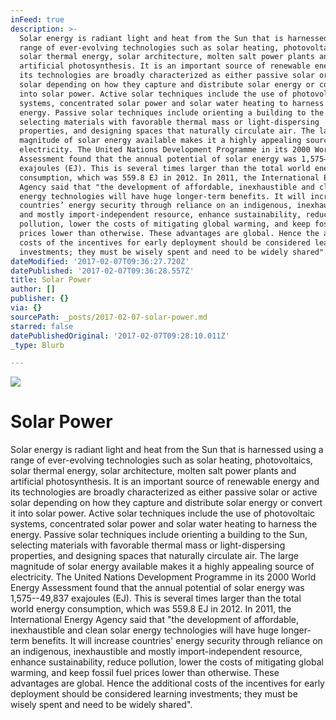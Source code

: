 ```yaml
---
inFeed: true
description: >-
  Solar energy is radiant light and heat from the Sun that is harnessed using a
  range of ever-evolving technologies such as solar heating, photovoltaics,
  solar thermal energy, solar architecture, molten salt power plants and
  artificial photosynthesis. It is an important source of renewable energy and
  its technologies are broadly characterized as either passive solar or active
  solar depending on how they capture and distribute solar energy or convert it
  into solar power. Active solar techniques include the use of photovoltaic
  systems, concentrated solar power and solar water heating to harness the
  energy. Passive solar techniques include orienting a building to the Sun,
  selecting materials with favorable thermal mass or light-dispersing
  properties, and designing spaces that naturally circulate air. The large
  magnitude of solar energy available makes it a highly appealing source of
  electricity. The United Nations Development Programme in its 2000 World Energy
  Assessment found that the annual potential of solar energy was 1,575–49,837
  exajoules (EJ). This is several times larger than the total world energy
  consumption, which was 559.8 EJ in 2012. In 2011, the International Energy
  Agency said that "the development of affordable, inexhaustible and clean solar
  energy technologies will have huge longer-term benefits. It will increase
  countries’ energy security through reliance on an indigenous, inexhaustible
  and mostly import-independent resource, enhance sustainability, reduce
  pollution, lower the costs of mitigating global warming, and keep fossil fuel
  prices lower than otherwise. These advantages are global. Hence the additional
  costs of the incentives for early deployment should be considered learning
  investments; they must be wisely spent and need to be widely shared".
dateModified: '2017-02-07T09:36:27.720Z'
datePublished: '2017-02-07T09:36:28.557Z'
title: Solar Power
author: []
publisher: {}
via: {}
sourcePath: _posts/2017-02-07-solar-power.md
starred: false
datePublishedOriginal: '2017-02-07T09:28:10.011Z'
_type: Blurb

---
```

![](https://the-grid-user-content.s3-us-west-2.amazonaws.com/4b16a733-4bf3-4050-b07d-ccbd8d3de858.jpg)

# **Solar Power**

Solar energy is radiant light and heat from the Sun that is harnessed using a range of ever-evolving technologies such as solar heating, photovoltaics, solar thermal energy, solar architecture, molten salt power plants and artificial photosynthesis. It is an important source of renewable energy and its technologies are broadly characterized as either passive solar or active solar depending on how they capture and distribute solar energy or convert it into solar power. Active solar techniques include the use of photovoltaic systems, concentrated solar power and solar water heating to harness the energy. Passive solar techniques include orienting a building to the Sun, selecting materials with favorable thermal mass or light-dispersing properties, and designing spaces that naturally circulate air. The large magnitude of solar energy available makes it a highly appealing source of electricity. The United Nations Development Programme in its 2000 World Energy Assessment found that the annual potential of solar energy was 1,575--49,837 exajoules (EJ). This is several times larger than the total world energy consumption, which was 559.8 EJ in 2012\. In 2011, the International Energy Agency said that "the development of affordable, inexhaustible and clean solar energy technologies will have huge longer-term benefits. It will increase countries' energy security through reliance on an indigenous, inexhaustible and mostly import-independent resource, enhance sustainability, reduce pollution, lower the costs of mitigating global warming, and keep fossil fuel prices lower than otherwise. These advantages are global. Hence the additional costs of the incentives for early deployment should be considered learning investments; they must be wisely spent and need to be widely shared".